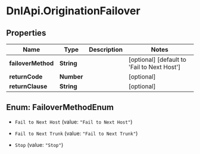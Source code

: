 # DnlApi.OriginationFailover

## Properties
Name | Type | Description | Notes
------------ | ------------- | ------------- | -------------
**failoverMethod** | **String** |  | [optional] [default to &#39;Fail to Next Host&#39;]
**returnCode** | **Number** |  | [optional] 
**returnClause** | **String** |  | [optional] 


<a name="FailoverMethodEnum"></a>
## Enum: FailoverMethodEnum


* `Fail to Next Host` (value: `"Fail to Next Host"`)

* `Fail to Next Trunk` (value: `"Fail to Next Trunk"`)

* `Stop` (value: `"Stop"`)




